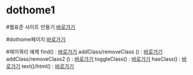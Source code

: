 # dothome1

#웹표준 사이트 만들기
<a href="https://ssra91.github.io/dothome1/webstandard/index.html">바로가기</a>

#dothome페이지 
<a href="https://ssra91.github.io/dothome/index.html">바로가기</a>

#제이쿼리 예제
find() : <a href="https://ssra91.github.io/dothome1/jquery/jquery04_find2.html">바로가기</a>
addClass/removeClass () : <a href="https://ssra91.github.io/dothome1/jquery/jquery05_addClass.html">바로가기</a>
addClass/removeClass2 () : <a href="https://ssra91.github.io/dothome1/jquery/jquery06_addClass2.html">바로가기</a>
toggleClass() :  <a href="https://ssra91.github.io/dothome1/jquery/jquery05_addClass.html">바로가기</a>
hasClass() : <a href="https://ssra91.github.io/dothome1/jquery/jquery07_hasClass.html">바로가기</a>
text()/html() : <a href="https://ssra91.github.io/dothome1/jquery/jquery08_text.html">바로가기</a>
